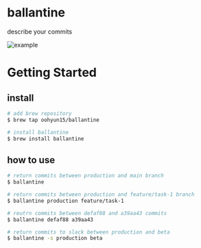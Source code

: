 # ballantine
describe your commits

![example](https://user-images.githubusercontent.com/52606560/162619226-7275122c-ca55-4cab-b270-552e23149d4c.gif)

# Getting Started

## install
```bash
# add brew repository
$ brew tap oohyun15/ballantine

# install ballantine
$ brew install ballantine
```

## how to use
```bash
# return commits between production and main branch
$ ballantine

# return commits between production and feature/task-1 branch
$ ballantine production feature/task-1

# reutrn commits between defaf88 and a39aa43 commits
$ ballantine defaf88 a39aa43

# return commits to slack between production and beta
$ ballantine -s production beta
```
